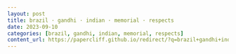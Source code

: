 ```yaml
---
layout: post
title: brazil · gandhi · indian · memorial · respects
date: 2023-09-10
categories: [brazil, gandhi, indian, memorial, respects]
content_url: https://papercliff.github.io/redirect/?q=brazil+gandhi+indian+memorial+respects&tbs=cdr:1,cd_min:9/9/2023,cd_max:9/11/2023
---
```

